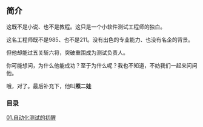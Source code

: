 ## 简介
这既不是小说、也不是教程。这只是一个小软件测试工程师的独白。

这名工程师既不是985、也不是211。没有出色的专业能力、也没有名企的背景。

但他却能过五关斩六将，突破重围成为测试负责人。

你可能想问，为什么他能成功？至于为什么呢？我也不知道，不妨我们一起来问问他。

哦，对了。最后补充下，他叫**照二娃**

### 目录
[01.自动化测试的初醒]()
